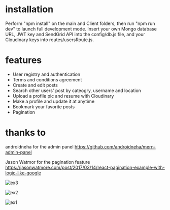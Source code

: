 # installation
Perform "npm install" on the main and Client folders, then run "npm run dev" to launch full development mode. Insert your own Mongo database URL, JWT key and SendGrid API into the config/db.js file, and your Cloudinary keys into routes/usersRoute.js.

# features
* User registry and authentication 
* Terms and conditions agreement 
* Create and edit posts
* Search other users' post by cateogry, username and location 
* Upload a profile pic and resume with Cloudinary 
* Make a profile and update it at anytime 
* Bookmark your favorite posts 
* Pagination

# thanks to
androidneha for the admin panel https://github.com/androidneha/mern-admin-panel

Jason Watmor for the pagination feature https://jasonwatmore.com/post/2017/03/14/react-pagination-example-with-logic-like-google

![ex3](https://user-images.githubusercontent.com/56236726/95639529-a57b1a80-0a4d-11eb-9037-b3da700cfe81.jpg)

![ex2](https://user-images.githubusercontent.com/56236726/95639563-c04d8f00-0a4d-11eb-910e-3c1df340101f.jpg)

![ex1](https://user-images.githubusercontent.com/56236726/95639588-d9564000-0a4d-11eb-881f-482977be89cd.jpg)
